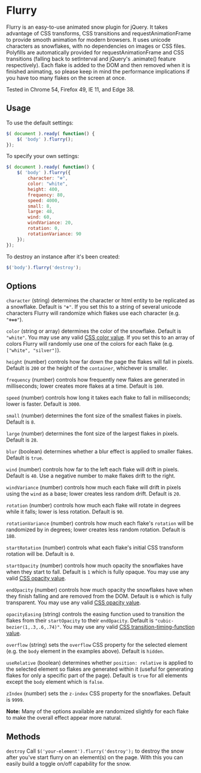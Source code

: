 # Flurry

Flurry is an easy-to-use animated snow plugin for jQuery. It takes advantage of CSS transforms, CSS transitions and requestAnimationFrame to provide smooth animation for modern browsers. It uses unicode characters as snowflakes, with no dependencies on images or CSS files. Polyfills are automatically provided for requestAnimationFrame and CSS transitions (falling back to setInterval and jQuery's .animate() feature respectively). Each flake is added to the DOM and then removed when it is finished animating, so please keep in mind the performance implications if you have too many flakes on the screen at once.

Tested in Chrome 54, Firefox 49, IE 11, and Edge 38.

## Usage

To use the default settings:

``` javascript
$( document ).ready( function() {
    $( 'body' ).flurry();
});
```

To specify your own settings:

``` javascript
$( document ).ready( function() {
    $( 'body' ).flurry({
        character: "❄",
        color: "white",
        height: 400,
        frequency: 80,
        speed: 4000,
        small: 8,
        large: 48,
        wind: 60,
        windVariance: 20,
        rotation: 0,
        rotationVariance: 90
    });
});
```

To destroy an instance after it's been created:

``` javascript
$('body').flurry('destroy');
```

## Options

`character` (string) determines the character or html entity to be replicated as a snowflake. Default is `"❄"`. If you set this to a string of several unicode characters Flurry will randomize which flakes use each character (e.g. `"❄❅❆"`).

`color` (string or array) determines the color of the snowflake. Default is `"white"`. You may use any valid [CSS color value](https://developer.mozilla.org/en-US/docs/Web/CSS/color_value). If you set this to an array of colors Flurry will randomly use one of the colors for each flake (e.g. `["white", "silver"]`).

`height` (number) controls how far down the page the flakes will fall in pixels. Default is `200` or the height of the `container`, whichever is smaller.

`frequency` (number) controls how frequently new flakes are generated in milliseconds; lower creates more flakes at a time. Default is `100`.

`speed` (number) controls how long it takes each flake to fall in milliseconds; lower is faster. Default is `3000`.

`small` (number) determines the font size of the smallest flakes in pixels. Default is `8`.

`large` (number) determines the font size of the largest flakes in pixels. Default is `28`.

`blur` (boolean) determines whether a blur effect is applied to smaller flakes. Default is `true`.

`wind` (number) controls how far to the left each flake will drift in pixels. Default is `40`. Use a negative number to make flakes drift to the right.

`windVariance` (number) controls how much each flake will drift in pixels using the `wind` as a base; lower creates less random drift. Default is `20`.

`rotation` (number) controls how much each flake will rotate in degrees while it falls; lower is less rotation. Default is `90`.

`rotationVariance` (number) controls how much each flake's `rotation` will be randomized by in degrees; lower creates less random rotation. Default is `180`.

`startRotation` (number) controls what each flake's initial CSS transform rotation will be. Default is `0`.

`startOpacity` (number) controls how much opacity the snowflakes have when they start to fall. Default is `1` which is fully opaque. You may use any valid [CSS opacity value](https://developer.mozilla.org/en-US/docs/Web/CSS/opacity).

`endOpacity` (number) controls how much opacity the snowflakes have when they finish falling and are removed from the DOM. Default is `0` which is fully transparent. You may use any valid [CSS opacity value](https://developer.mozilla.org/en-US/docs/Web/CSS/opacity).

`opacityEasing` (string) controls the easing function used to transition the flakes from their `startOpacity` to their `endOpacity`. Default is `"cubic-bezier(1,.3,.6,.74)"`. You may use any valid [CSS transition-timing-function value](https://developer.mozilla.org/en-US/docs/Web/CSS/transition-timing-function).

`overflow` (string) sets the `overflow` CSS property for the selected element (e.g. the `body` element in the examples above). Default is `hidden`.

`useRelative` (boolean) determines whether `position: relative` is applied to the selected element so flakes are generated within it (useful for generating flakes for only a specific part of the page). Default is `true` for all elements except the `body` element which is `false`.

`zIndex` (number) sets the `z-index` CSS property for the snowflakes. Default is `9999`.

**Note:** Many of the options available are randomized slightly for each flake to make the overall effect appear more natural.

## Methods

`destroy` Call `$('your-element').flurry('destroy');` to destroy the snow after you've start flurry on an element(s) on the page. With this you can easily build a toggle on/off capability for the snow.

